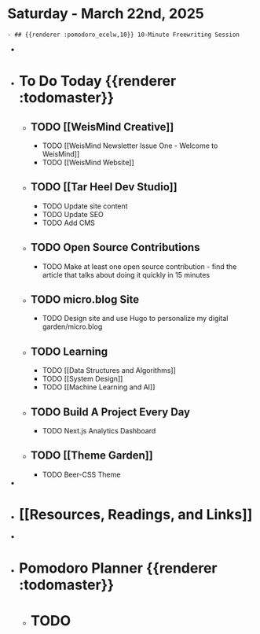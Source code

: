 # Saturday - March 22nd, 2025
	- ## {{renderer :pomodoro_ecelw,10}} 10-Minute Freewriting Session
-
- # To Do Today {{renderer :todomaster}}
	- ## TODO [[WeisMind Creative]]
		- TODO [[WeisMind Newsletter Issue One - Welcome to WeisMind]]
		- TODO [[WeisMind Website]]
	- ## TODO [[Tar Heel Dev Studio]]
		- TODO Update site content
		- TODO Update SEO
		- TODO Add CMS
	- ## TODO Open Source Contributions
		- TODO Make at least one open source contribution - find the article that talks about doing it quickly in 15 minutes
	- ## TODO micro.blog Site
		- TODO Design site and use Hugo to personalize my digital garden/micro.blog
	- ## TODO Learning
		- TODO [[Data Structures and Algorithms]]
		- TODO [[System Design]]
		- TODO [[Machine Learning and AI]]
	- ## TODO Build A Project Every Day
		- TODO Next.js Analytics Dashboard
	- ## TODO [[Theme Garden]]
		- TODO Beer-CSS Theme
-
- # [[Resources, Readings, and Links]]
-
- # Pomodoro Planner {{renderer :todomaster}}
	- # TODO